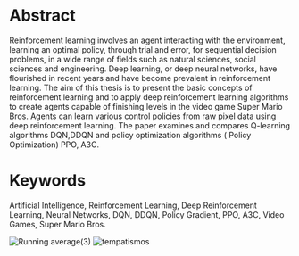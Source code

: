 # Abstract
Reinforcement learning involves an agent interacting with the environment, learning
an optimal policy, through trial and error, for sequential decision problems, in a wide
range of fields such as natural sciences, social sciences and engineering. Deep learning,
or deep neural networks, have flourished in recent years and have become prevalent in
reinforcement learning. The aim of this thesis is to present the basic concepts of reinforcement
learning and to apply deep reinforcement learning algorithms to create agents
capable of finishing levels in the video game Super Mario Bros. Agents can learn various
control policies from raw pixel data using deep reinforcement learning. The paper examines
and compares Q-learning algorithms DQN,DDQN and policy optimization algorithms
( Policy Optimization) PPO, A3C.
# Keywords
Artificial Intelligence, Reinforcement Learning, Deep Reinforcement Learning, Neural
Networks, DQN, DDQN, Policy Gradient, PPO, A3C, Video Games, Super Mario Bros.

![Running average(3)](https://user-images.githubusercontent.com/98480492/194908002-e8fa8dd1-687d-45da-8b41-f27999ab4186.png)
![tempatismos](https://user-images.githubusercontent.com/98480492/194908142-f1468848-1269-4282-923a-b45012e7acab.png)
